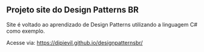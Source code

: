 ## Projeto site do Design Patterns BR

Site é voltado ao aprendizado de Design Patterns utilizando a linguagem C# como exemplo.

Acesse via: https://dipievil.github.io/designpatternsbr/
